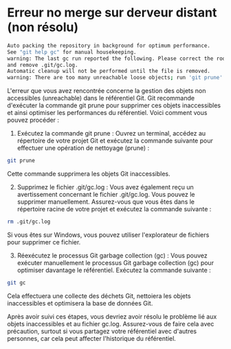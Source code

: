 # Erreur no merge sur derveur distant (non résolu)

```bash
Auto packing the repository in background for optimum performance.
See "git help gc" for manual housekeeping.
warning: The last gc run reported the following. Please correct the root cause
and remove .git/gc.log.
Automatic cleanup will not be performed until the file is removed.
warning: There are too many unreachable loose objects; run 'git prune' to remove them.
```

L'erreur que vous avez rencontrée concerne la gestion des objets non accessibles (unreachable) dans le référentiel Git. Git recommande d'exécuter la commande git prune pour supprimer ces objets inaccessibles et ainsi optimiser les performances du référentiel. Voici comment vous pouvez procéder :

1. Exécutez la commande git prune :
Ouvrez un terminal, accédez au répertoire de votre projet Git et exécutez la commande suivante pour effectuer une opération de nettoyage (prune) :

```bash 
git prune
```

Cette commande supprimera les objets Git inaccessibles.

2. Supprimez le fichier .git/gc.log :
Vous avez également reçu un avertissement concernant le fichier .git/gc.log. Vous pouvez le supprimer manuellement. Assurez-vous que vous êtes dans le répertoire racine de votre projet et exécutez la commande suivante :

```bash 
rm .git/gc.log
```

Si vous êtes sur Windows, vous pouvez utiliser l'explorateur de fichiers pour supprimer ce fichier.

3. Réexécutez le processus Git garbage collection (gc) :
Vous pouvez exécuter manuellement le processus Git garbage collection (gc) pour optimiser davantage le référentiel. Exécutez la commande suivante :

```bash
git gc
```

Cela effectuera une collecte des déchets Git, nettoiera les objets inaccessibles et optimisera la base de données Git.

Après avoir suivi ces étapes, vous devriez avoir résolu le problème lié aux objets inaccessibles et au fichier gc.log. Assurez-vous de faire cela avec précaution, surtout si vous partagez votre référentiel avec d'autres personnes, car cela peut affecter l'historique du référentiel.

